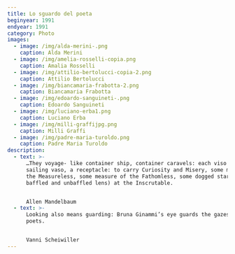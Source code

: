 ```yaml
---
title: Lo sguardo del poeta
beginyear: 1991
endyear: 1991
category: Photo
images:
  - image: /img/alda-merini-.png
    caption: Alda Merini
  - image: /img/amelia-rosselli-copia.png
    caption: Amalia Rosselli
  - image: /img/attilio-bertolucci-copia-2.png
    caption: Attilio Bertolucci
  - image: /img/biancamaria-frabotta-2.png
    caption: Biancamaria Frabotta
  - image: /img/edoardo-sanguineti-.png
    caption: Edoardo Sanguineti
  - image: /img/luciano-erba1.png
    caption: Luciano Erba
  - image: /img/milli-graffijpg.png
    caption: Milli Graffi
  - image: /img/padre-maria-turoldo.png
    caption: Padre Maria Turoldo
description:
  - text: >-
      …They voyage- like container ship, container caravels: each viso is a
      sailing vaso, a receptacle: to carry Curiosity and Misery, some music of
      the Measureless, some measure of the Fathomless, some dogged stares ( by
      baffled and unbaffled lens) at the Inscrutable.


      Allen Mandelbaum
  - text: >-
      Looking also means guarding: Bruna Ginammi’s eye guards the gazes of
      poets.


      Vanni Scheiwiller
---
```

